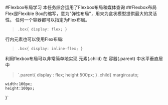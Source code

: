 #Flexbox布局学习
本任务综合运用了Flexbox布局和媒体查询
##Flexbox布局
Flex是Flexible Box的缩写，意为"弹性布局"，用来为盒状模型提供最大的灵活性。
任何一个容器都可以指定为Flex布局。
> `.box{
  display: flex;
}`

行内元素也可以使用Flex布局:
>`.box{
  display: inline-flex;
}`

利用flexbox布局可以非常简单地实现 元素(.child) 在 容器(.parent) 中水平垂直居中
> `.parent{
    display : flex;
    height:500px;
} 
  .child{
    margin:auto;
    
    width:100px;
    height:100px;
}`


